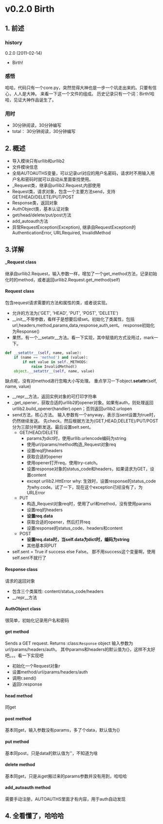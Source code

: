 # v0.2.0 Birth

## 1. 前述

### history
0.2.0 (2011-02-14)
- Birth!

### 感悟
哈哈，代码只有一个core.py，突然觉得大神也是一步一个坑走出来的。只要有信心，人人是大神。
来看一下这一个文件的组成。
历史记录只有一个词：Birth!哈哈，见证大神作品诞生了。

### 用时
- 30分钟阅读，30分钟编写
- total： 30分钟阅读，30分钟编写


## 2. 概述

- 导入模块只有urllib和urllib2
- 文件模块信息
- 全局AUTOAUTHS变量，可以记录url对应的用户名密码，请求时不用输入用户名和密码时就可以自动从里面查找使用。
- _Request类，继承自urllib2.Request,内部使用
- Request类，请求对象，包含一个主要方法send，支持GET/HEAD/DELETE/PUT/POST
- Response类，返回对象
- AuthObject类，基本认证对象
- get/head/delete/put/post方法
- add_autoauth方法
- 异常RequestException(Exception), 继承自RequestException的 AuthenticationError, URLRequired, InvalidMethod

## 3.详解

#### _Request class
继承自urllib2.Request，输入参数一样，增加了一个get_method方法，记录初始化时的method，或者返回urllib2.Request.get_method(self)

#### Request class
包含request请求需要的方法和属性的类，或者说实现。
- 允许的方法为('GET', 'HEAD', 'PUT', 'POST', 'DELETE')
- __init__不带参数，看样子是想要后续set。初始化了类属性，包括url,headers,method,params,data,response,auth,sent。 response初始化为Response()
- 果然，有一个__setattr__方法。看一下实现，其中赋值的方式没用过，mark一下。
```python
def __setattr__(self, name, value):
    if (name == 'method') and (value):
        if not value in self._METHODS:
            raise InvalidMethod()
    object.__setattr__(self, name, value)
```
缺点呢，没有对method进行忽略大小写处理。
重点学习一下object.__setattr__(self, name, value)
- __repr__方法，返回实例对象的可打印字符串
- _get_opener，获取合适的urllib2的opener对象。如果有auth，则处理返回urllib2.build_opener(handler).open；否则返回urllib2.urlopen
- send方法，核心方法。
输入参数有一个anyway，表示当sent设置为true时，仍然继续发送。
先check，然后根据方法为(GET,HEAD,DELETE)/PUT/POST分为三部分判断发送。最后设置selt.sent。
    - GET/HEAD/DELETE
        - params为dict时，使用urllib.urlencode编码为string
        - 使用url/params/method构造_Request对象req
        - 设置req的headers
        - 获取合适的opener
        - 使用opener打开req，使用try-catch。
        - 设置response对象的status_code和headers，如果请求为GET，设置content
        - except urllib2.HttError why: 生效时，设置response的status_code为why.code。试了一下，现在这个exception已经没有了，为URLError
    - PUT
        - 构造_Request对象req时，使用了url和method，没有使用params
        - 设置req的headers
        - **设置req.data**
        - 获取合适的opener，然后打开req
        - 设置response的status_code、headers和content
    - POST
        - **设置req.data时，当self.data为dict时，编码为string**
        - 其他基本同PUT
- self.sent = True if success else False。 那不用success这个变量啊，使用self.sent不就行了

#### Response class
请求的返回对象
- 包含三个类属性: content/status_code/headers
- __repr__方法

#### AuthObject class
很简单，初始化记录用户名和密码

#### get method
Sends a GET request. Returns :class:`Response` object
输入参数为 url/params/headers/auth。
其中params和headers的默认值为{}，这样不太好吧。。。看一下实现吧
- 初始化一个Request对象r
- 设置method/url/params/headers/auth
- 调用r.send()
- 返回r.response

#### head method
同get

#### post method
基本同get，输入参数没有params，多了个data，默认值为{}

#### put method
基本同post，只是data的默认值为''，不知道为啥 

#### delete method
基本同get，只是从get搬过来的params参数并没有用到，哈哈哈

#### add_autoauth method
需要手动注册，AUTOAUTHS里面才有内容，用于auth自动发现


## 4. 全看懂了，哈哈哈